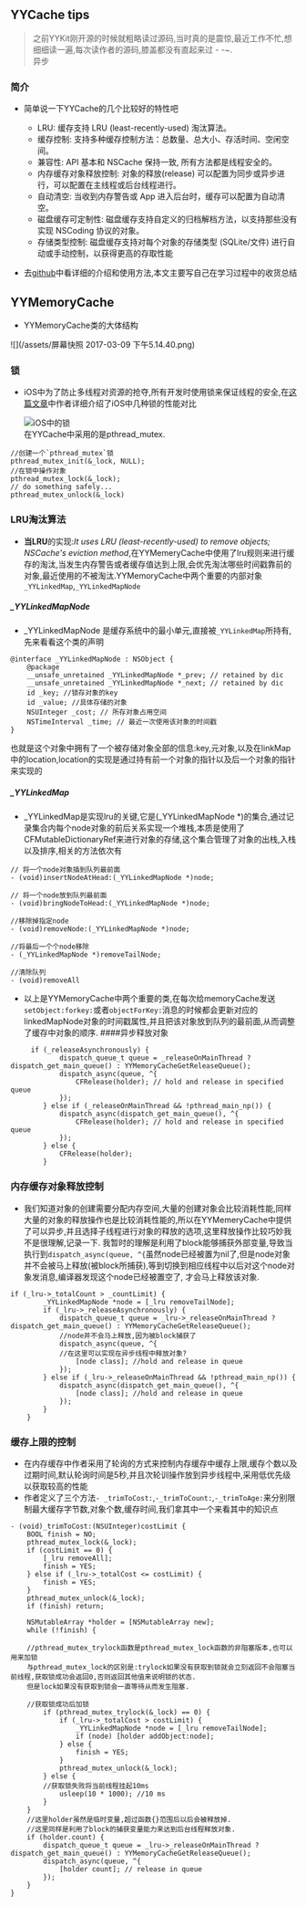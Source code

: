## YYCache  tips

> 之前YYKit刚开源的时候就粗略读过源码,当时真的是震惊,最近工作不忙,想细细读一遍,每次读作者的源码,膝盖都没有直起来过 - -~.  
> 异步

### 简介

* 简单说一下YYCache的几个比较好的特性吧
  * LRU: 缓存支持 LRU \(least-recently-used\) 淘汰算法。
  * 缓存控制: 支持多种缓存控制方法：总数量、总大小、存活时间、空闲空间。
  * 兼容性: API 基本和 NSCache 保持一致, 所有方法都是线程安全的。
  * 内存缓存对象释放控制: 对象的释放\(release\) 可以配置为同步或异步进行，可以配置在主线程或后台线程进行。
  * 自动清空: 当收到内存警告或 App 进入后台时，缓存可以配置为自动清空。
  * 磁盘缓存可定制性: 磁盘缓存支持自定义的归档解档方法，以支持那些没有实现 NSCoding 协议的对象。
  * 存储类型控制: 磁盘缓存支持对每个对象的存储类型 \(SQLite/文件\) 进行自动或手动控制，以获得更高的存取性能

* 去[github](https://github.com/ibireme/YYCache)中看详细的介绍和使用方法,本文主要写自己在学习过程中的收货总结

## YYMemoryCache
* YYMemoryCache类的大体结构

![](/assets/屏幕快照 2017-03-09 下午5.14.40.png)

### 锁

* iOS中为了防止多线程对资源的抢夺,所有开发时使用锁来保证线程的安全,在[这篇文章](http://blog.ibireme.com/author/ibireme/)中作者详细介绍了iOS中几种锁的性能对比

  ![iOS中的锁](http://blog.ibireme.com/wp-content/uploads/2016/01/lock_benchmark.png)  
  在YYCache中采用的是pthread\_mutex.

```objc
//创建一个`pthread_mutex`锁
pthread_mutex_init(&_lock, NULL);
//在锁中操作对象
pthread_mutex_lock(&_lock);
// do something safely...
pthread_mutex_unlock(&_lock)
```

### LRU淘汰算法

* **当LRU**的实现:_It uses LRU \(least-recently-used\) to remove objects; NSCache's eviction method_,在YYMemeryCache中使用了lru规则来进行缓存的淘汰,当发生内存警告或者缓存值达到上限,会优先淘汰哪些时间戳靠前的对象,最近使用的不被淘汰.YYMemoryCache中两个重要的内部对象`_YYLinkedMap`,`_YYLinkedMapNode`

##### \_YYLinkedMapNode
* \_YYLinkedMapNode 是缓存系统中的最小单元,直接被`_YYLinkedMap`所持有,先来看看这个类的声明

```objc
@interface _YYLinkedMapNode : NSObject {
    @package
    __unsafe_unretained _YYLinkedMapNode *_prev; // retained by dic
    __unsafe_unretained _YYLinkedMapNode *_next; // retained by dic
    id _key; //锁存对象的key
    id _value; //具体存储的对象
    NSUInteger _cost; // 所存对象占用空间
    NSTimeInterval _time; // 最近一次使用该对象的时间戳
}
```

也就是这个对象中拥有了一个被存储对象全部的信息:key,元对象,以及在linkMap中的location,location的实现是通过持有前一个对象的指针以及后一个对象的指针来实现的

##### \_YYLinkedMap

* \_YYLinkedMap是实现lru的关键,它是\(\_YYLinkedMapNode \*\)的集合,通过记录集合内每个node对象的前后关系实现一个堆栈,本质是使用了CFMutableDictionaryRef来进行对象的存储,这个集合管理了对象的出栈,入栈以及排序,相关的方法依次有

```objc
// 将一个node对象插到队列最前面
- (void)insertNodeAtHead:(_YYLinkedMapNode *)node;

// 将一个node放到队列最前面
- (void)bringNodeToHead:(_YYLinkedMapNode *)node;

//移除掉指定node
- (void)removeNode:(_YYLinkedMapNode *)node;

//将最后一个个node移除
- (_YYLinkedMapNode *)removeTailNode;

//清除队列
- (void)removeAll
```
* 以上是YYMemoryCache中两个重要的类,在每次给memoryCache发送`setObject:forkey:`或者`objectForKey:`消息的时候都会更新对应的linkedMapNode对象的时间戳属性,并且把该对象放到队列的最前面,从而调整了缓存中对象的顺序.
####异步释放对象

```objc
     if (_releaseAsynchronously) {
            dispatch_queue_t queue = _releaseOnMainThread ? dispatch_get_main_queue() : YYMemoryCacheGetReleaseQueue();
            dispatch_async(queue, ^{
                CFRelease(holder); // hold and release in specified queue
            });
        } else if (_releaseOnMainThread && !pthread_main_np()) {
            dispatch_async(dispatch_get_main_queue(), ^{
                CFRelease(holder); // hold and release in specified queue
            });
        } else {
            CFRelease(holder);
        }
```

### 内存缓存对象释放控制

* 我们知道对象的创建需要分配内存空间,大量的创建对象会比较消耗性能,同样大量的对象的释放操作也是比较消耗性能的,所以在YYMemeryCache中提供了可以异步,并且选择子线程进行对象的释放的选项,这里释放操作比较巧妙我不是很理解,记录一下.   我暂时的理解是利用了block能够捕获外部变量,导致当执行到`dispatch_async(queue, ^{`虽然node已经被置为nil了,但是node对象并不会被马上释放\(被block所捕获\),等到切换到相应线程中以后对这个node对象发消息,编译器发现这个node已经被置空了,  才会马上释放该对象.

```objc
if (_lru->_totalCount > _countLimit) {
        _YYLinkedMapNode *node = [_lru removeTailNode];
        if (_lru->_releaseAsynchronously) {
            dispatch_queue_t queue = _lru->_releaseOnMainThread ? dispatch_get_main_queue() : YYMemoryCacheGetReleaseQueue();
            //node并不会马上释放,因为被block捕获了
            dispatch_async(queue, ^{
            //在这里可以实现在异步线程中释放对象?
                [node class]; //hold and release in queue
            });
        } else if (_lru->_releaseOnMainThread && !pthread_main_np()) {
            dispatch_async(dispatch_get_main_queue(), ^{
                [node class]; //hold and release in queue
            });
        }
    }
```

### 缓存上限的控制

* 在内存缓存中作者采用了轮询的方式来控制内存缓存中缓存上限,缓存个数以及过期时间,默认轮询时间是5秒,并且次轮训操作放到异步线程中,采用低优先级以获取较高的性能
* 作者定义了三个方法`- _trimToCost:`,`-_trimToCount:`,`-_trimToAge:`来分别限制最大缓存字节数,对象个数,缓存时间,我们拿其中一个来看其中的知识点

```objc
- (void)_trimToCost:(NSUInteger)costLimit {
    BOOL finish = NO;
    pthread_mutex_lock(&_lock);
    if (costLimit == 0) {
        [_lru removeAll];
        finish = YES;
    } else if (_lru->_totalCost <= costLimit) {
        finish = YES;
    }
    pthread_mutex_unlock(&_lock);
    if (finish) return;

    NSMutableArray *holder = [NSMutableArray new];
    while (!finish) {

    //pthread_mutex_trylock函数是pthread_mutex_lock函数的非阻塞版本,也可以用来加锁
    与pthread_mutex_lock的区别是:trylock如果没有获取到锁就会立刻返回不会阻塞当前线程,获取锁成功会返回0,否则返回其他值来说明锁的状态.
    但是lock如果没有获取到锁会一直等待从而发生阻塞.

    //获取锁成功后加锁
        if (pthread_mutex_trylock(&_lock) == 0) {
            if (_lru->_totalCost > costLimit) {
                _YYLinkedMapNode *node = [_lru removeTailNode];
                if (node) [holder addObject:node];
            } else {
                finish = YES;
            }
            pthread_mutex_unlock(&_lock);
        } else {
        //获取锁失败将当前线程挂起10ms
            usleep(10 * 1000); //10 ms
        }
    }
    //这里holder虽然是临时变量,超过函数{}范围后以后会被释放掉.
    //这里同样是利用了block的捕获变量能力来达到后台线程释放对象.
    if (holder.count) {
        dispatch_queue_t queue = _lru->_releaseOnMainThread ? dispatch_get_main_queue() : YYMemoryCacheGetReleaseQueue();
        dispatch_async(queue, ^{
            [holder count]; // release in queue
        });
    }
}
```



